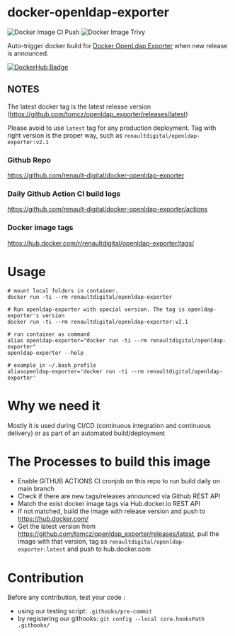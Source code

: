 # docker-openldap-exporter

![Docker Image CI Push](https://github.com/renault-digital/docker-openldap-exporter/workflows/Docker%20Image%20CI%20Push/badge.svg)
![Docker Image Trivy](https://github.com/renault-digital/docker-openldap-exporter/workflows/Docker%20Image%20Trivy/badge.svg)

Auto-trigger docker build for [Docker OpenLdap Exporter](https://github.com/renault-digital/openldap_exporter) when new release is announced.

[![DockerHub Badge](http://dockeri.co/image/renaultdigital/openldap-exporter)](https://hub.docker.com/r/renaultdigital/openldap-exporter/)

## NOTES

The latest docker tag is the latest release version (https://github.com/tomcz/openldap_exporter/releases/latest)

Please avoid to use `latest` tag for any production deployment. Tag with right version is the proper way, such as `renaultdigital/openldap-exporter:v2.1`

### Github Repo

https://github.com/renault-digital/docker-openldap-exporter

### Daily Github Action CI build logs

https://github.com/renault-digital/docker-openldap-exporter/actions

### Docker image tags

https://hub.docker.com/r/renaultdigital/openldap-exporter/tags/

# Usage

    # mount local folders in container.
    docker run -ti --rm renaultdigital/openldap-exporter

    # Run openldap-exporter with special version. The tag is openldap-exporter's version
    docker run -ti --rm renaultdigital/openldap-exporter:v2.1

    # run container as command
    alias openldap-exporter="docker run -ti --rm renaultdigital/openldap-exporter"
    openldap-exporter --help

    # example in ~/.bash_profile
    aliasopenldap-exporter='docker run -ti --rm renaultdigital/openldap-exporter'

# Why we need it

Mostly it is used during CI/CD (continuous integration and continuous delivery) or as part of an automated build/deployment

# The Processes to build this image

* Enable GITHUB ACTIONS CI cronjob on this repo to run build daily on main branch
* Check if there are new tags/releases announced via Github REST API
* Match the exist docker image tags via Hub.docker.io REST API
* If not matched, build the image with release version and push to https://hub.docker.com/
* Get the latest version from https://github.com/tomcz/openldap_exporter/releases/latest, pull the image with that version, tag as `renaultdigital/openldap-exporter:latest` and push to hub.docker.com

# Contribution

Before any contribution, test your code :

- using our testing script: `.githooks/pre-commit`
- by registering our githooks: `git config --local core.hooksPath .githooks/`
